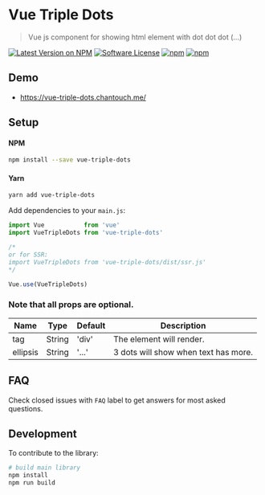 # Vue Triple Dots
> Vue js component for showing html element with dot dot dot (...)

[![Latest Version on NPM](https://img.shields.io/npm/v/vue-triple-dots.svg?style=flat-square)](https://npmjs.com/package/vue-triple-dots)
[![Software License](https://img.shields.io/badge/license-MIT-brightgreen.svg?style=flat-square)](LICENSE)
[![npm](https://img.shields.io/npm/dt/vue-triple-dots.svg?style=flat-square)](https://npmjs.com/package/vue-triple-dots)
[![npm](https://img.shields.io/npm/dm/vue-triple-dots.svg?style=flat-square)](https://npmjs.com/package/vue-triple-dots)

## Demo

- https://vue-triple-dots.chantouch.me/

## Setup


#### NPM
```bash
npm install --save vue-triple-dots
```

#### Yarn
```bash
yarn add vue-triple-dots
```

Add dependencies to your `main.js`:

```javascript
import Vue           from 'vue'
import VueTripleDots from 'vue-triple-dots'

/*
or for SSR:
import VueTripleDots from 'vue-triple-dots/dist/ssr.js'
*/

Vue.use(VueTripleDots)
```

### Note that all props are optional.

| Name             | Type          | Default            | Description                                                  |
| ---------------- | ------------- | ------------------ | ------------------------------------------------------------ |
| tag         | String  | 'div'        | The element will render.          |
| ellipsis         | String  | '...'        | 3 dots will show when text has more.          |


## FAQ

Check closed issues with `FAQ` label to get answers for most asked questions.

## Development

To contribute to the library:

```bash
# build main library
npm install
npm run build
```

